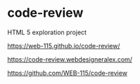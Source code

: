 # code-review
HTML 5 exploration project

https://web-115.github.io/code-review/

https://code-review.webdesigneralex.com/

https://github.com/WEB-115/code-review